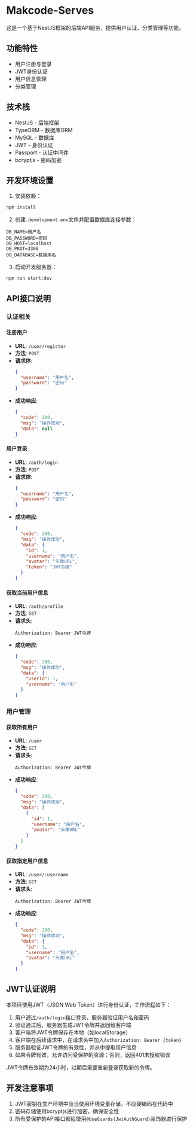 # Makcode-Serves

这是一个基于NestJS框架的后端API服务，提供用户认证、分类管理等功能。

## 功能特性

- 用户注册与登录
- JWT身份认证
- 用户信息管理
- 分类管理

## 技术栈

- NestJS - 后端框架
- TypeORM - 数据库ORM
- MySQL - 数据库
- JWT - 身份认证
- Passport - 认证中间件
- bcryptjs - 密码加密

## 开发环境设置

1. 安装依赖：

```bash
npm install
```

2. 创建`.development.env`文件并配置数据库连接参数：

```
DB_NAME=用户名
DB_PASSWORD=密码
DB_HOST=localhost
DB_PROT=3306
DB_DATABASE=数据库名
```

3. 启动开发服务器：

```bash
npm run start:dev
```

## API接口说明

### 认证相关

#### 注册用户

- **URL**: `/user/register`
- **方法**: `POST`
- **请求体**:
  ```json
  {
    "username": "用户名",
    "password": "密码"
  }
  ```
- **成功响应**:
  ```json
  {
    "code": 200,
    "msg": "操作成功",
    "data": null
  }
  ```

#### 用户登录

- **URL**: `/auth/login`
- **方法**: `POST`
- **请求体**:
  ```json
  {
    "username": "用户名",
    "password": "密码"
  }
  ```
- **成功响应**:
  ```json
  {
    "code": 200,
    "msg": "操作成功",
    "data": {
      "id": 1,
      "username": "用户名",
      "avatar": "头像URL",
      "token": "JWT令牌"
    }
  }
  ```

#### 获取当前用户信息

- **URL**: `/auth/profile`
- **方法**: `GET`
- **请求头**:
  ```
  Authorization: Bearer JWT令牌
  ```
- **成功响应**:
  ```json
  {
    "code": 200,
    "msg": "操作成功",
    "data": {
      "userId": 1,
      "username": "用户名"
    }
  }
  ```

### 用户管理

#### 获取所有用户

- **URL**: `/user`
- **方法**: `GET`
- **请求头**:
  ```
  Authorization: Bearer JWT令牌
  ```
- **成功响应**:
  ```json
  {
    "code": 200,
    "msg": "操作成功",
    "data": [
      {
        "id": 1,
        "username": "用户名",
        "avatar": "头像URL"
      }
    ]
  }
  ```

#### 获取指定用户信息

- **URL**: `/user/:username`
- **方法**: `GET`
- **请求头**:
  ```
  Authorization: Bearer JWT令牌
  ```
- **成功响应**:
  ```json
  {
    "code": 200,
    "msg": "操作成功",
    "data": {
      "id": 1,
      "username": "用户名",
      "avatar": "头像URL"
    }
  }
  ```

## JWT认证说明

本项目使用JWT（JSON Web Token）进行身份认证，工作流程如下：

1. 用户通过`/auth/login`接口登录，服务器验证用户名和密码
2. 验证通过后，服务器生成JWT令牌并返回给客户端
3. 客户端将JWT令牌保存在本地（如localStorage）
4. 客户端在后续请求中，在请求头中加入`Authorization: Bearer {token}`
5. 服务器验证JWT令牌的有效性，并从中提取用户信息
6. 如果令牌有效，允许访问受保护的资源；否则，返回401未授权错误

JWT令牌有效期为24小时，过期后需要重新登录获取新的令牌。

## 开发注意事项

1. JWT密钥在生产环境中应当使用环境变量存储，不应硬编码在代码中
2. 密码存储使用bcryptjs进行加密，确保安全性
3. 所有受保护的API接口都应使用`@UseGuards(JwtAuthGuard)`装饰器进行保护
